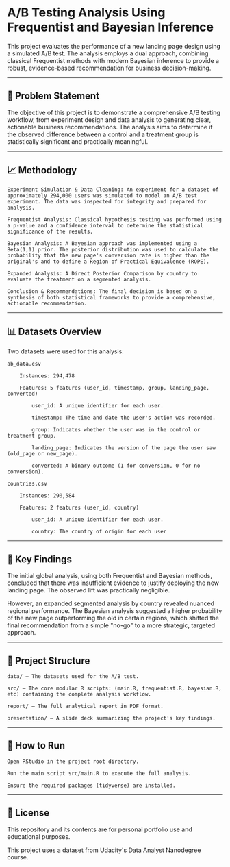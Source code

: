 # A/B Testing Analysis Using Frequentist and Bayesian Inference

This project evaluates the performance of a new landing page design using a simulated A/B test. The analysis employs a dual approach, combining classical Frequentist methods with modern Bayesian inference to provide a robust, evidence-based recommendation for business decision-making.

---

## 🎯 Problem Statement

The objective of this project is to demonstrate a comprehensive A/B testing workflow, from experiment design and data analysis to generating clear, actionable business recommendations. The analysis aims to determine if the observed difference between a control and a treatment group is statistically significant and practically meaningful.

---

## 📈 Methodology

    Experiment Simulation & Data Cleaning: An experiment for a dataset of approximately 294,000 users was simulated to model an A/B test experiment. The data was inspected for integrity and prepared for analysis.

    Frequentist Analysis: Classical hypothesis testing was performed using a p-value and a confidence interval to determine the statistical significance of the results.

    Bayesian Analysis: A Bayesian approach was implemented using a Beta(1,1) prior. The posterior distribution was used to calculate the probability that the new page's conversion rate is higher than the original's and to define a Region of Practical Equivalence (ROPE).

    Expanded Analysis: A Direct Posterior Comparison by country to evaluate the treatment on a segmented analysis.

    Conclusion & Recommendations: The final decision is based on a synthesis of both statistical frameworks to provide a comprehensive, actionable recommendation.

---

## 📊 Datasets Overview

Two datasets were used for this analysis:

    ab_data.csv

        Instances: 294,478

        Features: 5 features (user_id, timestamp, group, landing_page, converted) 

            user_id: A unique identifier for each user.

            timestamp: The time and date the user's action was recorded.

            group: Indicates whether the user was in the control or treatment group.

            landing_page: Indicates the version of the page the user saw (old_page or new_page).

            converted: A binary outcome (1 for conversion, 0 for no conversion).

    countries.csv

        Instances: 290,584

        Features: 2 features (user_id, country)
                    
            user_id: A unique identifier for each user.

            country: The country of origin for each user

---

## 📄 Key Findings

The initial global analysis, using both Frequentist and Bayesian methods, concluded that there was insufficient evidence to justify deploying the new landing page. The observed lift was practically negligible.

However, an expanded segmented analysis by country revealed nuanced regional performance. The Bayesian analysis suggested a higher probability of the new page outperforming the old in certain regions, which shifted the final recommendation from a simple "no-go" to a more strategic, targeted approach.

---

## 📁 Project Structure

    data/ – The datasets used for the A/B test.

    src/ – The core modular R scripts: (main.R, frequentist.R, bayesian.R, etc) containing the complete analysis workflow.

    report/ – The full analytical report in PDF format.

    presentation/ – A slide deck summarizing the project's key findings.

---

## 🚀 How to Run

    Open RStudio in the project root directory.

    Run the main script src/main.R to execute the full analysis.

    Ensure the required packages (tidyverse) are installed.

---

## 📄 License

This repository and its contents are for personal portfolio use and educational purposes.

This project uses a dataset from Udacity's Data Analyst Nanodegree course.